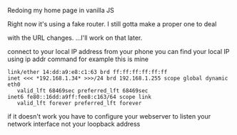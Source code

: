 Redoing my home page in vanilla JS


Right now it's using a fake router. I still gotta make a proper one to deal

with the URL changes. ...I'll work on that later.





connect to your local IP address from your phone
you can find your local IP using ip addr command
for example this is mine

    link/ether 14:dd:a9:e8:c1:63 brd ff:ff:ff:ff:ff:ff
    inet <<< *192.168.1.34* >>>/24 brd 192.168.1.255 scope global dynamic eth0
       valid_lft 68469sec preferred_lft 68469sec
    inet6 fe80::16dd:a9ff:fee8:c163/64 scope link 
       valid_lft forever preferred_lft forever

if it doesn't work you have to configure your webserver to listen your network interface not your loopback address